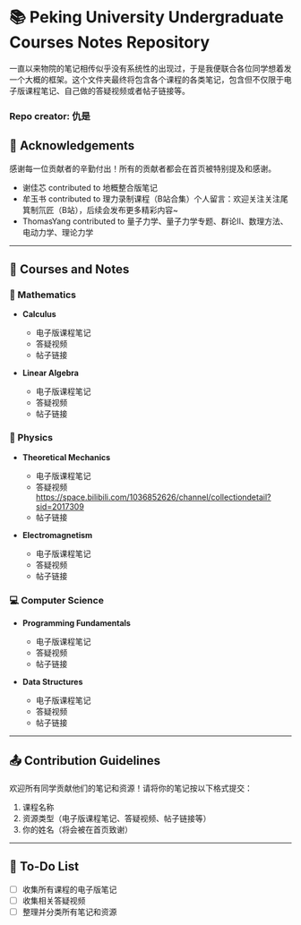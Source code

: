 # 📚 Peking University Undergraduate Courses Notes Repository

一直以来物院的笔记相传似乎没有系统性的出现过，于是我便联合各位同学想着发一个大概的框架。这个文件夹最终将包含各个课程的各类笔记，包含但不仅限于电子版课程笔记、自己做的答疑视频或者帖子链接等。
### Repo creator: 仇是

## 🌟 Acknowledgements

感谢每一位贡献者的辛勤付出！所有的贡献者都会在首页被特别提及和感谢。


- 谢佳芯 contributed to 地概整合版笔记
- 牟玉书 contributed to 理力录制课程（B站合集）个人留言：欢迎关注关注尾箕制氘匠（B站），后续会发布更多精彩内容~
- ThomasYang contributed to 量子力学、量子力学专题、群论II、数理方法、电动力学、理论力学
---

## 📘 Courses and Notes

### 📐 Mathematics
- **Calculus**
  - 电子版课程笔记
  - 答疑视频
  - 帖子链接

- **Linear Algebra**
  - 电子版课程笔记
  - 答疑视频
  - 帖子链接

### 🔬 Physics
- **Theoretical Mechanics**
  - 电子版课程笔记
  - 答疑视频 https://space.bilibili.com/1036852626/channel/collectiondetail?sid=2017309
  - 帖子链接

- **Electromagnetism**
  - 电子版课程笔记
  - 答疑视频
  - 帖子链接


### 💻 Computer Science
- **Programming Fundamentals**
  - 电子版课程笔记
  - 答疑视频
  - 帖子链接

- **Data Structures**
  - 电子版课程笔记
  - 答疑视频
  - 帖子链接

---

## 📤 Contribution Guidelines

欢迎所有同学贡献他们的笔记和资源！请将你的笔记按以下格式提交：
1. 课程名称
2. 资源类型（电子版课程笔记、答疑视频、帖子链接等）
3. 你的姓名（将会被在首页致谢）

---

## 📝 To-Do List

- [ ] 收集所有课程的电子版笔记
- [ ] 收集相关答疑视频
- [ ] 整理并分类所有笔记和资源

